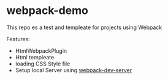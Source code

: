 # webpack-demo

This repo es a test and templeate for projects using Webpack

Features:

- HtmlWebpackPlugin
- Html templeate
- loading CSS Style file
- Setup local Server using [webpack-dev-server](https://webpack.js.org/guides/development/#using-webpack-dev-server)
  